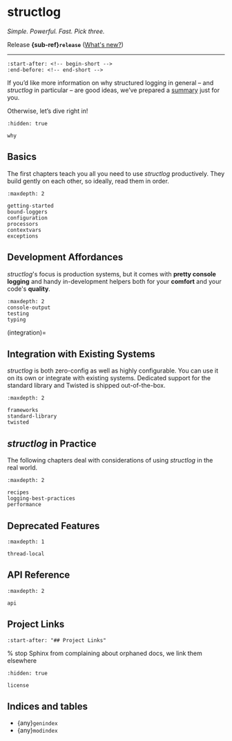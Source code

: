 # structlog

*Simple. Powerful. Fast. Pick three.*

Release **{sub-ref}`release`**  ([What's new?](https://github.com/hynek/structlog/blob/main/CHANGELOG.md))

---

```{include} ../README.md
:start-after: <!-- begin-short -->
:end-before: <!-- end-short -->
```


If you’d like more information on why structured logging in general – and *structlog* in particular – are good ideas, we’ve prepared a [summary](why.md) just for you.

Otherwise, let’s dive right in!

```{toctree}
:hidden: true

why
```


## Basics

The first chapters teach you all you need to use *structlog* productively.
They build gently on each other, so ideally, read them in order.


```{toctree}
:maxdepth: 2

getting-started
bound-loggers
configuration
processors
contextvars
exceptions
```


## Development Affordances

*structlog*'s focus is production systems, but it comes with **pretty console logging** and handy in-development helpers both for your **comfort** and your code's **quality**.

```{toctree}
:maxdepth: 2
console-output
testing
typing
```

(integration)=

## Integration with Existing Systems

*structlog* is both zero-config as well as highly configurable.
You can use it on its own or integrate with existing systems.
Dedicated support for the standard library and Twisted is shipped out-of-the-box.

```{toctree}
:maxdepth: 2

frameworks
standard-library
twisted
```


## *structlog* in Practice

The following chapters deal with considerations of using *structlog* in the real world.


```{toctree}
:maxdepth: 2

recipes
logging-best-practices
performance
```


## Deprecated Features

```{toctree}
:maxdepth: 1

thread-local
```


## API Reference

```{toctree}
:maxdepth: 2

api
```


## Project Links

```{include} ../README.md
:start-after: "## Project Links"
```

% stop Sphinx from complaining about orphaned docs, we link them elsewhere

```{toctree}
:hidden: true

license
```


## Indices and tables

- {any}`genindex`
- {any}`modindex`
